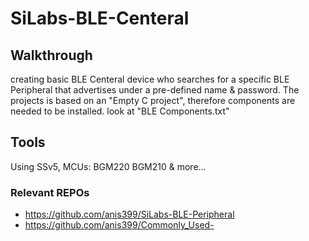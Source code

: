 # SiLabs-BLE-Centeral

## Walkthrough
creating basic BLE Centeral device who searches for a specific BLE Peripheral that advertises under a pre-defined name & password.
The projects is based on an "Empty C project", therefore components are needed to be installed. look at "BLE Components.txt" 


## Tools
Using SSv5, MCUs: BGM220 BGM210 & more...


### Relevant REPOs
- https://github.com/anis399/SiLabs-BLE-Peripheral
- https://github.com/anis399/Commonly_Used-



<!-- This content will not appear in the rendered Markdown -->
